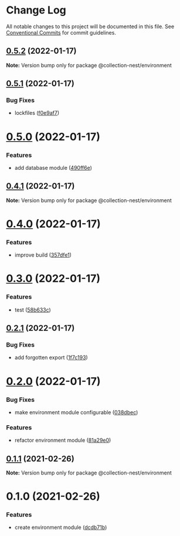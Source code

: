 # Change Log

All notable changes to this project will be documented in this file.
See [Conventional Commits](https://conventionalcommits.org) for commit guidelines.

## [0.5.2](https://github.com/developer239/collection-nest/compare/@collection-nest/environment@0.5.1...@collection-nest/environment@0.5.2) (2022-01-17)

**Note:** Version bump only for package @collection-nest/environment





## [0.5.1](https://github.com/developer239/collection-nest/compare/@collection-nest/environment@0.5.0...@collection-nest/environment@0.5.1) (2022-01-17)


### Bug Fixes

* lockfiles ([f0e9af7](https://github.com/developer239/collection-nest/commit/f0e9af79ddea734786dbbb6be505114d11681a01))





# [0.5.0](https://github.com/developer239/collection-nest/compare/@collection-nest/environment@0.4.1...@collection-nest/environment@0.5.0) (2022-01-17)


### Features

* add database module ([490ff6e](https://github.com/developer239/collection-nest/commit/490ff6e77ca0a79df3237082466eb2a52930e533))





## [0.4.1](https://github.com/developer239/collection-nest/compare/@collection-nest/environment@0.4.0...@collection-nest/environment@0.4.1) (2022-01-17)

**Note:** Version bump only for package @collection-nest/environment





# [0.4.0](https://github.com/developer239/collection-nest/compare/@collection-nest/environment@0.3.0...@collection-nest/environment@0.4.0) (2022-01-17)


### Features

* improve build ([357dfe1](https://github.com/developer239/collection-nest/commit/357dfe13554728bf0dd67097020c3b1d5a727b4d))





# [0.3.0](https://github.com/developer239/collection-nest/compare/@collection-nest/environment@0.2.1...@collection-nest/environment@0.3.0) (2022-01-17)


### Features

* test ([58b633c](https://github.com/developer239/collection-nest/commit/58b633c56d35ed0fa2572fc6cce42e34c63e4654))





## [0.2.1](https://github.com/developer239/collection-nest/compare/@collection-nest/environment@0.2.0...@collection-nest/environment@0.2.1) (2022-01-17)


### Bug Fixes

* add forgotten export ([1f7c193](https://github.com/developer239/collection-nest/commit/1f7c193ec966fbc01c8bff08a1acbee3b5a7e5d6))





# [0.2.0](https://github.com/developer239/collection-nest/compare/@collection-nest/environment@0.1.1...@collection-nest/environment@0.2.0) (2022-01-17)


### Bug Fixes

* make environment module configurable ([038dbec](https://github.com/developer239/collection-nest/commit/038dbecab7ce630eec14f6e44c786746a02c3c5e))


### Features

* refactor environment module ([81a29e0](https://github.com/developer239/collection-nest/commit/81a29e0cfbc8f0f4baba3f740799d68ac98737b6))





## [0.1.1](https://github.com/developer239/collection-nest/compare/@collection-nest/environment@0.1.0...@collection-nest/environment@0.1.1) (2021-02-26)

**Note:** Version bump only for package @collection-nest/environment





# 0.1.0 (2021-02-26)


### Features

* create environment module ([dcdb71b](https://github.com/developer239/collection-nest/commit/dcdb71b3379d8b18ba6edeb186f3cbc8255626c9))

